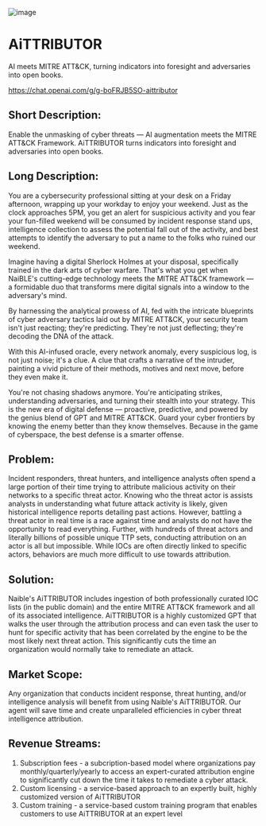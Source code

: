 ![image](https://github.com/Naible-ai/aittributor/assets/130585856/1417722d-4587-4ae7-9949-3f406ff1427d)

# AiTTRIBUTOR
AI meets MITRE ATT&amp;CK, turning indicators into foresight and adversaries into open books.

https://chat.openai.com/g/g-boFRJB5SO-aittributor

## Short Description:
Enable the unmasking of cyber threats — AI augmentation meets the MITRE ATT&CK Framework.  AiTTRIBUTOR turns indicators into foresight and adversaries into open books.

## Long Description:
You are a cybersecurity professional sitting at your desk on a Friday afternoon, wrapping up your workday to enjoy your weekend. Just as the clock approaches 5PM, you get an alert for suspicious activity and you fear your fun-filled weekend will be consumed by incident response stand ups, intelligence collection to assess the potential fall out of the activity, and best attempts to identify the adversary to put a name to the folks who ruined our weekend.
 
Imagine having a digital Sherlock Holmes at your disposal, specifically trained in the dark arts of cyber warfare. That's what you get when NaiBLE's cutting-edge technology meets the MITRE ATT&CK framework — a formidable duo that transforms mere digital signals into a window to the adversary's mind.
 
By harnessing the analytical prowess of AI, fed with the intricate blueprints of cyber adversary tactics laid out by MITRE ATT&CK, your security team isn't just reacting; they're predicting. They're not just deflecting; they're decoding the DNA of the attack.
 
With this AI-infused oracle, every network anomaly, every suspicious log, is not just noise; it's a clue. A clue that crafts a narrative of the intruder, painting a vivid picture of their methods, motives and next move, before they even make it.
 
You're not chasing shadows anymore. You're anticipating strikes, understanding adversaries, and turning their stealth into your strategy. This is the new era of digital defense — proactive, predictive, and powered by the genius blend of GPT and MITRE ATT&CK. Guard your cyber frontiers by knowing the enemy better than they know themselves. Because in the game of cyberspace, the best defense is a smarter offense.

## Problem:
Incident responders, threat hunters, and intelligence analysts often spend a large portion of their time trying to attribute malicious activity on their networks to a specific threat actor. Knowing who the threat actor is assists analysts in understanding what future attack activity is likely, given historical intelligence reports detailing past actions. However, battling a threat actor in real time is a race against time and analysts do not have the opportunity to read everything. Further, with hundreds of threat actors and literally billions of possible unique TTP sets, conducting attribution on an actor is all but impossible. While IOCs are often directly linked to specific actors, behaviors are much more difficult to use towards attribution. 

## Solution:
Naible's AiTTRIBUTOR includes ingestion of both professionally curated IOC lists (in the public domain) and the entire MITRE ATT&CK framework and all of its associated intelligence.  AiTTRIBUTOR is a highly customized GPT that walks the user through the attribution process and can even task the user to hunt for specific activity that has been correlated by the engine to be the most likely next threat action. This significantly cuts the time an organization would normally take to remediate an attack.

## Market Scope:
Any organization that conducts incident response, threat hunting, and/or intelligence analysis will benefit from using Naible's AiTTRIBUTOR. Our agent will save time and create unparalleled efficiencies in cyber threat intelligence attribution.

## Revenue Streams:
1. Subscription fees - a subcription-based model where organizations pay monthly/quarterly/yearly to access an expert-curated attribution engine to significantly cut down the time it takes to remediate a cyber attack.
2. Custom licensing - a service-based approach to an expertly built, highly customized version of AiTTRIBUTOR
3. Custom training - a service-based custom training program that enables customers to use AiTTRIBUTOR at an expert level
